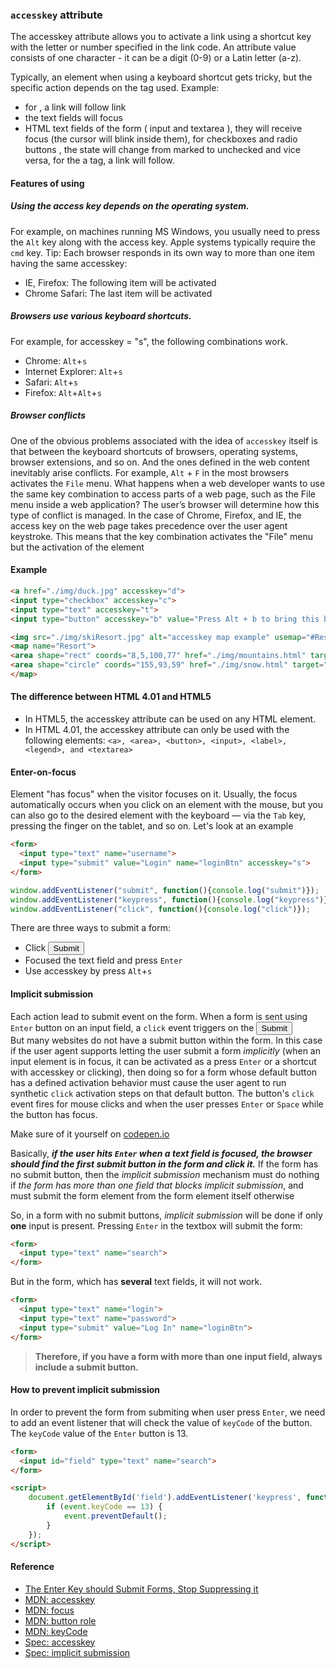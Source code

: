 ### `accesskey` attribute
The accesskey attribute allows you to activate a link using a shortcut key with the letter or number specified in the link code. 
An attribute value consists of one character - it can be a digit (0-9) or a Latin letter (a-z).

Typically, an element when using a keyboard shortcut gets tricky, but the specific action depends on the tag used. Example:
- for <a>, a link will follow link
- the text fields will focus
- HTML text fields of the form ( input and textarea ), they will receive focus 
(the cursor will blink inside them), for checkboxes and radio buttons , the state will change from marked to unchecked and vice versa,
for the a tag, a link will follow.
  
#### Features of using
  
##### Using the access key depends on the operating system. 
For example, on machines running MS Windows, you usually need to press the `Alt`
key along with the access key. Apple systems typically require the `cmd` key.
Tip: Each browser responds in its own way to more than one item having the same accesskey:
- IE, Firefox: The following item will be activated
- Chrome Safari: The last item will be activated

##### Browsers use various keyboard shortcuts.
For example, for accesskey = "s", the following combinations work.
- Chrome: `Alt`+`s`
- Internet Explorer: `Alt`+`s`
- Safari: `Alt`+`s`
- Firefox: `Alt`+`Alt`+`s`

##### Browser conflicts
One of the obvious problems associated with the idea of `accesskey` itself is that between the keyboard shortcuts of browsers, operating systems, browser extensions, and so on. And the ones defined in the web content inevitably arise conflicts. For example, `Alt` + `F` in the most browsers activates the `File` menu. What happens when a web developer wants to use the same key combination to access parts of a web page, such as the File menu inside a web application? The user’s browser will determine how this type of conflict is managed.
In the case of Chrome, Firefox, and IE, the access key on the web page takes precedence over the user agent keystroke. This means that the key combination activates the "File" menu but the activation of the element

#### Example 
```html
<a href="./img/duck.jpg" accesskey="d">
<input type="checkbox" accesskey="c">
<input type="text" accesskey="t">
<input type="button" accesskey="b" value="Press Alt + b to bring this button intofocus">

<img src="./img/skiResort.jpg" alt="accesskey map example" usemap="#Resort">
<map name="Resort">
<area shape="rect" coords="8,5,100,77" href="./img/mountains.html" target="_blank" alt="mountains" accesskey="m">
<area shape="circle" coords="155,93,59" href="./img/snow.html" target="_blank" alt="what about snow?" accesskey="s">
</map>
```
#### The difference between HTML 4.01 and HTML5

- In HTML5, the accesskey attribute can be used on any HTML element.
- In HTML 4.01, the accesskey attribute can only be used with the following elements:
`<a>, <area>, <button>, <input>, <label>, <legend>, and <textarea>`

#### Enter-on-focus
Element "has focus" when the visitor focuses on it. Usually, the focus automatically occurs when you click on an element with the mouse, but you can also go to the desired element with the keyboard — via the `Tab` key, pressing the finger on the tablet, and so on.
Let's look at an example <form>
  
```html
<form>
  <input type="text" name="username">
  <input type="submit" value="Login" name="loginBtn" accesskey="s">
</form>
```

```javascript
window.addEventListener("submit", function(){console.log("submit")});
window.addEventListener("keypress", function(){console.log("keypress")});
window.addEventListener("click", function(){console.log("click")});
```
There are three ways to submit a form:
- Click <input type="submit">
- Focused the text field and press `Enter`
- Use accesskey by press `Alt`+`s`

#### Implicit submission
Each action lead to submit event on the form. When a form is sent using `Enter` button on an input field, a `click` event triggers on the <input type="submit"><br>
But many websites do not have a submit button within the form. In this case if the user agent supports letting the user submit a form *implicitly* (when an input element is in focus, it can be activated as a press `Enter` or a shortcut with accesskey or clicking), then doing so for a form whose default button has a defined activation behavior must cause the user agent to run synthetic `click` activation steps on that default button. The button's `click` event fires for mouse clicks and when the user presses `Enter` or `Space` while the button has focus.<br>

Make sure of it yourself on [codepen.io](https://codepen.io/Halochkin/pen/ebvaQr?editors=1111)<br>

Basically, ***if the user hits `Enter` when a text field is focused, the browser should find the first submit button in the form and click it.*** If the form has no submit button, then the *implicit submission* mechanism must do nothing if *the form has more than one field that blocks implicit submission*, and must submit the form element from the form element itself otherwise

So, in a form with no submit buttons, *implicit submission* will be done if only **one** input is present. Pressing `Enter` in the textbox will submit the form:

```html
<form>
  <input type="text" name="search">
</form>
```
But in the form, which has **several** text fields, it will not work.
```html
<form>
  <input type="text" name="login">
  <input type="text" name="password">
  <input type="submit" value="Log In" name="loginBtn">
</form>
```
> __Therefore, if you have a form with more than one input field, always include a submit button.__

#### How to prevent implicit submission

In order to prevent the form from submiting when user press `Enter`, we need to add an event listener that will check the value of `keyCode` of the button. The `keyCode` value of the `Enter` button is 13.

```html
<form>
  <input id="field" type="text" name="search">
</form>

<script>
    document.getElementById('field').addEventListener('keypress', function(event) {
        if (event.keyCode == 13) {
            event.preventDefault();
        }
    });
</script>
```

#### Reference 
* [The Enter Key should Submit Forms, Stop Suppressing it](https://www.tjvantoll.com/2013/01/01/enter-should-submit-forms-stop-messing-with-that/)
* [MDN: accesskey](https://developer.mozilla.org/en-US/docs/Web/HTML/Global_attributes/accesskey)
* [MDN: focus](https://developer.mozilla.org/en-US/docs/Web/Events/focus)
* [MDN: button role](https://developer.mozilla.org/en-US/docs/Web/Accessibility/ARIA/Roles/button_role#Required_JavaScript_Features)
* [MDN: keyCode](https://developer.mozilla.org/en-US/docs/Web/API/KeyboardEvent/keyCode)
* [Spec: accesskey](https://html.spec.whatwg.org/multipage/interaction.html#the-accesskey-attribute)
* [Spec: implicit submission](https://html.spec.whatwg.org/multipage/form-control-infrastructure.html#implicit-submission)
